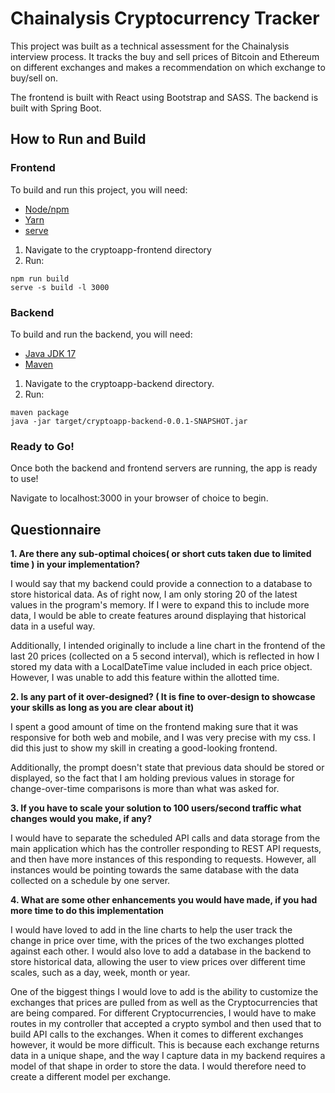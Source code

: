 # Chainalysis Cryptocurrency Tracker
This project was built as a technical assessment for the Chainalysis interview process. It tracks the buy and sell prices of Bitcoin and Ethereum on different exchanges and makes a recommendation on which exchange to buy/sell on.

The frontend is built with React using Bootstrap and SASS. The backend is built with Spring Boot.

## How to Run and Build
### Frontend

To build and run this project, you will need:
- [Node/npm](https://docs.npmjs.com/downloading-and-installing-node-js-and-npm "Node/npm")
- [Yarn](https://classic.yarnpkg.com/en/docs/install#mac-stable "Yarn")
- [serve](https://www.npmjs.com/package/serve "serve")

1.  Navigate to the cryptoapp-frontend directory
2. Run:
```console
npm run build
serve -s build -l 3000
```

### Backend
To build and run the backend, you will need:
- [Java JDK 17](https://www.oracle.com/java/technologies/downloads/ "Java JDK 17")
- [Maven](https://maven.apache.org/install.html "Maven")
1. Navigate to the cryptoapp-backend directory.
2. Run:
```console
maven package
java -jar target/cryptoapp-backend-0.0.1-SNAPSHOT.jar
```

### Ready to Go!
Once both the backend and frontend servers are running, the app is ready to use!

Navigate to localhost:3000 in your browser of choice to begin.

## Questionnaire 
**1. Are there any sub-optimal choices( or short cuts taken due to limited time ) in your implementation?**

I would say that my backend could provide a connection to a database to store historical data. As of right now, I am only storing 20 of the latest values in the program's memory. If I were to expand this to include more data, I would be able to create features around displaying that historical data in a useful way.

Additionally, I intended originally to include a line chart in the frontend of the last 20 prices (collected on a 5 second interval), which is reflected in how I stored my data with a LocalDateTime value included in each price object. However, I was unable to add this feature within the allotted time.


**2. Is any part of it over-designed? ( It is fine to over-design to showcase your skills as long as you are clear about it)**

I spent a good amount of time on the frontend making sure that it was responsive for both web and mobile, and I was very precise with my css. I did this just to show my skill in creating a good-looking frontend. 

Additionally, the prompt doesn't state that previous data should be stored or displayed, so the fact that I am holding previous values in storage for change-over-time comparisons is more than what was asked for.

**3. If you have to scale your solution to 100 users/second traffic what changes would you make, if any?**

I would have to separate the scheduled API calls and data storage from the main application which has the controller responding to REST API requests, and then have more instances of this responding to requests. However, all instances would be pointing towards the same database with the data collected on a schedule by one server.

**4. What are some other enhancements you would have made, if you had more time to do this implementation**

I would have loved to add in the line charts to help the user track the change in price over time, with the prices of the two exchanges plotted against each other. I would also love to add a database in the backend to store historical data, allowing the user to view prices over different time scales, such as a day, week, month or year.

One of the biggest things I would love to add is the ability to customize the exchanges that prices are pulled from as well as the Cryptocurrencies that are being compared. For different Cryptocurrencies, I would have to make routes in my controller that accepted a crypto symbol and then used that to build API calls to the exchanges. When it comes to different exchanges however, it would be more difficult. This is because each exchange returns data in a unique shape, and the way I capture data in my backend requires a model of that shape in order to store the data. I would therefore need to create a different model per exchange.
